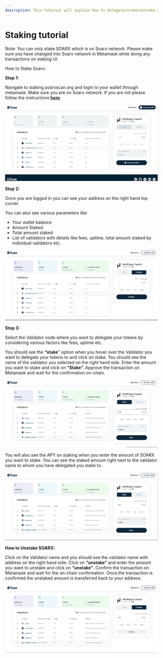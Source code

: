 ```yaml
---
description: This tutorial will explain how to delegate/stake/unstake your SOARX.
---
```


# Staking tutorial

Note: You can only stake SOARX which is on Soarx network. Please make sure you have changed into Soarx network in Metamask while doing any transactions on staking UI. 

How to Stake Soarx:

**Step 1:**

Navigate to staking.soarxscan.org and login to your wallet through metamask. Make sure you are on Soarx network. If you are not please follow the instructions [**here**](https://docs.soarxscan.org/the-fuse-studio/getting-started/how-to-add-fuse-to-your-metamask).

![](../.gitbook/assets/0%20%284%29.png)

**Step 2:**

Once you are logged in you can see your address on the right hand top corner.

You can also see various parameters like

* Your wallet balance
* Amount Staked
* Total amount staked
* List of validators with details like fees, uptime, total amount staked by individual validators etc.

![](../.gitbook/assets/1%20%287%29.png)

**Step 3:**

Select the Validator node where you want to delegate your tokens by considering various factors like fees, uptime etc.

You should see the **“stake**” option when you hover over the Validator you want to delegate your tokens to and click on stake. You should see the name of the validator you selected on the right hand side. Enter the amount you want to stake and click on **“Stake”.** Approve the transaction on Metamask and wait for the confirmation on-chain.

![](../.gitbook/assets/2%20%287%29.png)

You will also see the APY on staking when you enter the amount of SOARX you want to stake. You can see the staked amount right next to the validator name to whom you have delegated you stake to. 

![](../.gitbook/assets/3%20%286%29.png)

**How to Unstake SOARX:**

Click on the Validator name and you should see the validator name with address on the right hand side. Click on **“unstake”** and enter the amount you want to unstake and click on **“unstake”**. Confirm the transaction on Metamask and wait for the on-chain confirmation. Once the transaction is confirmed the unstaked amount is transferred back to your address.

![](../.gitbook/assets/4%20%287%29.png)

